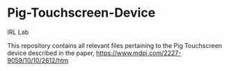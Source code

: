 # Pig-Touchscreen-Device
IRL Lab

This repository contains all relevant files pertaining to the Pig Touchscreen device described in the paper, https://www.mdpi.com/2227-9059/10/10/2612/htm
